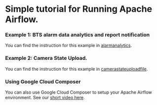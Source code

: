 # Simple tutorial for Running Apache Airflow.

### Example 1: BTS alarm data analytics and report notification

You can find the instruction for this example in [alarmanalytics](alarmanalytics/README.md).

### Example 2: Camera State Upload.

You can find the instruction for this example in [camerastateuploadfile](camerastateuploadfile/README.md).

### Using Google Cloud Composer

You can also use Google Cloud Composer to setup your Apache Airflow environment. See our [short video here](https://aalto.cloud.panopto.eu/Panopto/Pages/Viewer.aspx?id=d0136cb0-c5fe-41e5-bfea-acfb0144dace). 
